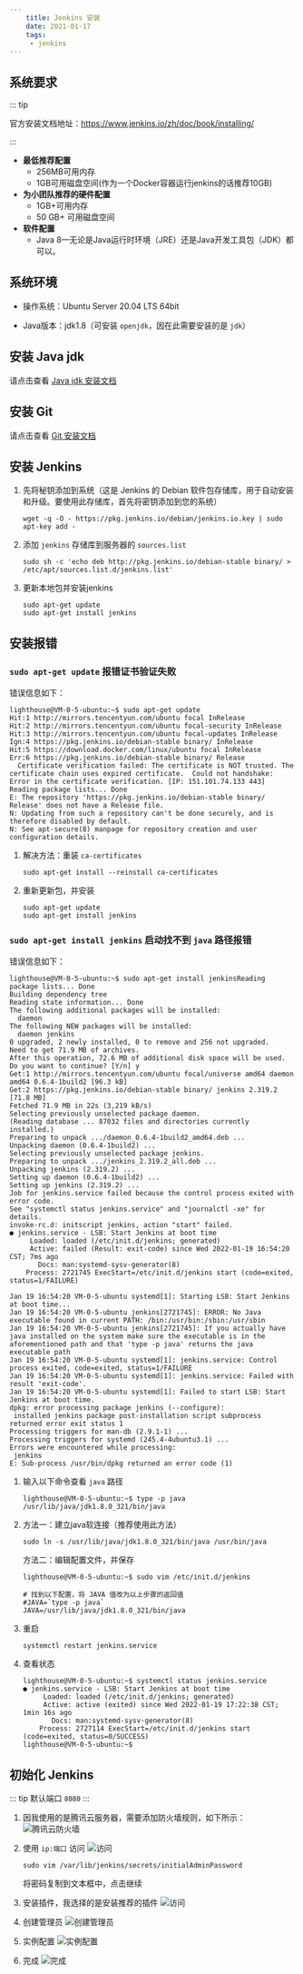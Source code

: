 ```yaml
---
    title: Jenkins 安装
    date: 2021-01-17
    tags:
     - jenkins
---
```


<Boxx/>

## 系统要求

::: tip

官方安装文档地址：<https://www.jenkins.io/zh/doc/book/installing/>

:::

- **最低推荐配置**
    - 256MB可用内存
    - 1GB可用磁盘空间(作为一个Docker容器运行jenkins的话推荐10GB)
- **为小团队推荐的硬件配置**
    - 1GB+可用内存
    - 50 GB+ 可用磁盘空间
- **软件配置**
    - Java 8—无论是Java运行时环境（JRE）还是Java开发工具包（JDK）都可以。

## 系统环境

- 操作系统：Ubuntu Server 20.04 LTS 64bit

- Java版本：jdk1.8（可安装 `openjdk`，因在此需要安装的是 `jdk`）

## 安装 Java jdk

请点击查看 [Java jdk 安装文档](java-install.md)

## 安装 Git

请点击查看 [Git 安装文档](git-install.md)

## 安装 Jenkins
1. 先将秘钥添加到系统（这是 Jenkins 的 Debian 软件包存储库，用于自动安装和升级。要使用此存储库，首先将密钥添加到您的系统）
    ```shell script
    wget -q -O - https://pkg.jenkins.io/debian/jenkins.io.key | sudo apt-key add -
    ```
1. 添加 `jenkins` 存储库到服务器的 `sources.list`
    ```shell script
    sudo sh -c 'echo deb http://pkg.jenkins.io/debian-stable binary/ > /etc/apt/sources.list.d/jenkins.list'
    ```
1. 更新本地包并安装jenkins
    ```shell script
    sudo apt-get update
    sudo apt-get install jenkins
    ````

## 安装报错

### `sudo apt-get update` 报错证书验证失败
错误信息如下：
```shell script
lighthouse@VM-0-5-ubuntu:~$ sudo apt-get update
Hit:1 http://mirrors.tencentyun.com/ubuntu focal InRelease
Hit:2 http://mirrors.tencentyun.com/ubuntu focal-security InRelease                
Hit:3 http://mirrors.tencentyun.com/ubuntu focal-updates InRelease                                 
Ign:4 https://pkg.jenkins.io/debian-stable binary/ InRelease                                       
Hit:5 https://download.docker.com/linux/ubuntu focal InRelease         
Err:6 https://pkg.jenkins.io/debian-stable binary/ Release
  Certificate verification failed: The certificate is NOT trusted. The certificate chain uses expired certificate.  Could not handshake: Error in the certificate verification. [IP: 151.101.74.133 443]
Reading package lists... Done                    
E: The repository 'https://pkg.jenkins.io/debian-stable binary/ Release' does not have a Release file.
N: Updating from such a repository can't be done securely, and is therefore disabled by default.
N: See apt-secure(8) manpage for repository creation and user configuration details.
```

1. 解决方法：重装 `ca-certificates`
    ```shell script
    sudo apt-get install --reinstall ca-certificates
    ```

1. 重新更新包，并安装
    ```shell script
    sudo apt-get update
    sudo apt-get install jenkins
    ````

### `sudo apt-get install jenkins` 启动找不到 `java` 路径报错
错误信息如下：
```shell script
lighthouse@VM-0-5-ubuntu:~$ sudo apt-get install jenkinsReading package lists... Done
Building dependency tree       
Reading state information... Done
The following additional packages will be installed:
  daemon
The following NEW packages will be installed:
  daemon jenkins
0 upgraded, 2 newly installed, 0 to remove and 256 not upgraded.
Need to get 71.9 MB of archives.
After this operation, 72.6 MB of additional disk space will be used.
Do you want to continue? [Y/n] y
Get:1 http://mirrors.tencentyun.com/ubuntu focal/universe amd64 daemon amd64 0.6.4-1build2 [96.3 kB]
Get:2 https://pkg.jenkins.io/debian-stable binary/ jenkins 2.319.2 [71.8 MB]
Fetched 71.9 MB in 22s (3,219 kB/s)                                                                
Selecting previously unselected package daemon.
(Reading database ... 87032 files and directories currently installed.)
Preparing to unpack .../daemon_0.6.4-1build2_amd64.deb ...
Unpacking daemon (0.6.4-1build2) ...
Selecting previously unselected package jenkins.
Preparing to unpack .../jenkins_2.319.2_all.deb ...
Unpacking jenkins (2.319.2) ...
Setting up daemon (0.6.4-1build2) ...
Setting up jenkins (2.319.2) ...
Job for jenkins.service failed because the control process exited with error code.
See "systemctl status jenkins.service" and "journalctl -xe" for details.
invoke-rc.d: initscript jenkins, action "start" failed.
● jenkins.service - LSB: Start Jenkins at boot time
     Loaded: loaded (/etc/init.d/jenkins; generated)
     Active: failed (Result: exit-code) since Wed 2022-01-19 16:54:20 CST; 7ms ago
       Docs: man:systemd-sysv-generator(8)
    Process: 2721745 ExecStart=/etc/init.d/jenkins start (code=exited, status=1/FAILURE)

Jan 19 16:54:20 VM-0-5-ubuntu systemd[1]: Starting LSB: Start Jenkins at boot time...
Jan 19 16:54:20 VM-0-5-ubuntu jenkins[2721745]: ERROR: No Java executable found in current PATH: /bin:/usr/bin:/sbin:/usr/sbin
Jan 19 16:54:20 VM-0-5-ubuntu jenkins[2721745]: If you actually have java installed on the system make sure the executable is in the aforementioned path and that 'type -p java' returns the java executable path
Jan 19 16:54:20 VM-0-5-ubuntu systemd[1]: jenkins.service: Control process exited, code=exited, status=1/FAILURE
Jan 19 16:54:20 VM-0-5-ubuntu systemd[1]: jenkins.service: Failed with result 'exit-code'.
Jan 19 16:54:20 VM-0-5-ubuntu systemd[1]: Failed to start LSB: Start Jenkins at boot time.
dpkg: error processing package jenkins (--configure):
 installed jenkins package post-installation script subprocess returned error exit status 1
Processing triggers for man-db (2.9.1-1) ...
Processing triggers for systemd (245.4-4ubuntu3.1) ...
Errors were encountered while processing:
 jenkins
E: Sub-process /usr/bin/dpkg returned an error code (1)
```

1. 输入以下命令查看 `java` 路径
    ```shell script
    lighthouse@VM-0-5-ubuntu:~$ type -p java
    /usr/lib/java/jdk1.8.0_321/bin/java
    ```
   
1. 方法一：建立java软连接（推荐使用此方法）
    ```shell script
    sudo ln -s /usr/lib/java/jdk1.8.0_321/bin/java /usr/bin/java
    ```
   
    方法二：编辑配置文件，并保存
    ```shell script
    lighthouse@VM-0-5-ubuntu:~$ sudo vim /etc/init.d/jenkins
    
    # 找到以下配置，将 JAVA 值改为以上步骤的返回值
    #JAVA=`type -p java`
    JAVA=/usr/lib/java/jdk1.8.0_321/bin/java
    ```

1. 重启
    ```shell script
    systemctl restart jenkins.service
    ```

1. 查看状态
    ```shell script
    lighthouse@VM-0-5-ubuntu:~$ systemctl status jenkins.service
    ● jenkins.service - LSB: Start Jenkins at boot time
         Loaded: loaded (/etc/init.d/jenkins; generated)
         Active: active (exited) since Wed 2022-01-19 17:22:38 CST; 1min 16s ago
           Docs: man:systemd-sysv-generator(8)
        Process: 2727114 ExecStart=/etc/init.d/jenkins start (code=exited, status=0/SUCCESS)
    lighthouse@VM-0-5-ubuntu:~$ 
    ```

## 初始化 Jenkins
::: tip
默认端口 `8080`
:::

1. 因我使用的是腾讯云服务器，需要添加防火墙规则，如下所示：
    ![腾讯云防火墙](./jenkins/server.png)

1. 使用 `ip:端口` 访问
    ![访问](./jenkins/start-1.png)
    
    ```shell script
    sudo vim /var/lib/jenkins/secrets/initialAdminPassword
    ```
   
   将密码复制到文本框中，点击继续

1. 安装插件，我选择的是安装推荐的插件
    ![访问](./jenkins/start-2.png)

1. 创建管理员
    ![创建管理员](./jenkins/start-3.png)
    
1. 实例配置
    ![实例配置](./jenkins/start-4.png)

1. 完成
    ![完成](./jenkins/start-5.png)
